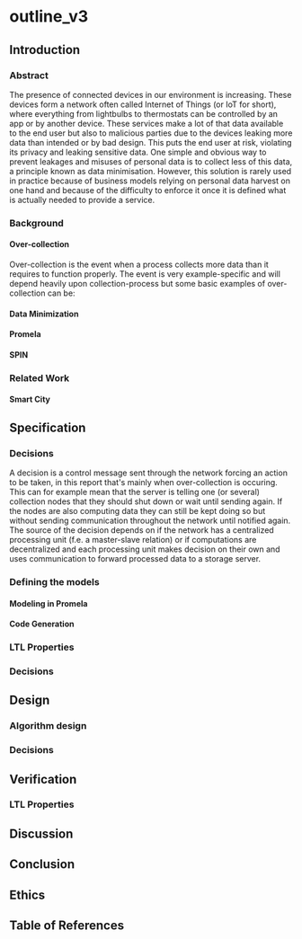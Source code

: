 # outline_v3

## Introduction
### Abstract

The presence of connected devices in our environment is increasing. These devices form a network often called Internet of Things (or IoT for short), where everything from lightbulbs to thermostats can be controlled by an app or by another device. These services make a lot of that data available to the end user but also to malicious parties due to the devices leaking more data than intended or by bad design. This puts the end user at risk, violating its privacy and leaking sensitive data. One simple and obvious way to prevent leakages and misuses of personal data is to collect less of this data, a principle known as data minimisation. However, this solution is rarely used in practice because of business models relying on personal data harvest on one hand and because of the difficulty to enforce it once it is defined what is actually needed to provide a service.

### Background
#### Over-collection

Over-collection is the event when a process collects more data than it requires to function properly. The event is very example-specific and will depend heavily upon collection-process but some basic examples of over-collection can be: 

#### Data Minimization
#### Promela
#### SPIN
### Related Work
#### Smart City

## Specification
### Decisions

A decision is a control message sent through the network forcing an action to be taken, in this report that's mainly when over-collection is occuring. This can for example mean that the server is telling one (or several) collection nodes that they should shut down or wait until sending again. If the nodes are also computing data they can still be kept doing so but without sending communication throughout the network until notified again. The source of the decision depends on if the network has a centralized processing unit (f.e. a master-slave relation) or if computations are decentralized and each processing unit makes decision on their own and uses communication to forward processed data to a storage server. 

### Defining the models
#### Modeling in Promela
#### Code Generation
### LTL Properties
### Decisions

## Design
### Algorithm design
### Decisions

## Verification 
### LTL Properties

## Discussion 

## Conclusion

## Ethics

## Table of References
